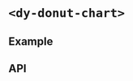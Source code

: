 # `<dy-donut-chart>`

## Example

<gbp-example
  name="dy-donut-chart"
  props='{"style": "width: 100px;", "label": "Title", "total": "60", "sequences": [{"label": "Label 1", "value": 20}, {"label": "Label 2", "value": 10}, {"label": "Label 3", "value": 30}]}'
  src="https://esm.sh/duoyun-ui/elements/donut-chart"></gbp-example>

## API

<gbp-api src="/src/elements/donut-chart.ts"></gbp-api>
